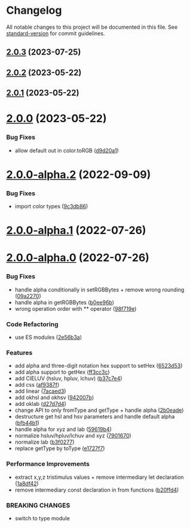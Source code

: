 # Changelog

All notable changes to this project will be documented in this file. See [standard-version](https://github.com/conventional-changelog/standard-version) for commit guidelines.

## [2.0.3](https://github.com/pex-gl/pex-color/compare/v2.0.2...v2.0.3) (2023-07-25)



## [2.0.2](https://github.com/pex-gl/pex-color/compare/v2.0.1...v2.0.2) (2023-05-22)



## [2.0.1](https://github.com/pex-gl/pex-color/compare/v2.0.0...v2.0.1) (2023-05-22)



# [2.0.0](https://github.com/pex-gl/pex-color/compare/v2.0.0-alpha.2...v2.0.0) (2023-05-22)


### Bug Fixes

* allow default out in color.toRGB ([d9d20a1](https://github.com/pex-gl/pex-color/commit/d9d20a10481f98e64de6d6f520d6e5a8c918dd66))



# [2.0.0-alpha.2](https://github.com/pex-gl/pex-color/compare/v2.0.0-alpha.1...v2.0.0-alpha.2) (2022-09-09)


### Bug Fixes

* import color types ([9c3db86](https://github.com/pex-gl/pex-color/commit/9c3db865b5522d8994cf6894107f19d6cfcac6e1))



# [2.0.0-alpha.1](https://github.com/pex-gl/pex-color/compare/v2.0.0-alpha.0...v2.0.0-alpha.1) (2022-07-26)



# [2.0.0-alpha.0](https://github.com/pex-gl/pex-color/compare/v1.1.1...v2.0.0-alpha.0) (2022-07-26)


### Bug Fixes

* handle alpha conditionally in setRGBBytes + remove wrong rounding ([09a2270](https://github.com/pex-gl/pex-color/commit/09a227069db98d7c5f4ae63a6d30c4e51beff3c1))
* handle alpha in getRGBBytes ([b0ee96b](https://github.com/pex-gl/pex-color/commit/b0ee96b5fc3f8a03303ff76cea4c5f4effc9b296))
* wrong operation order with ** operator ([98f719e](https://github.com/pex-gl/pex-color/commit/98f719e125c8cd8056c8265bffe73c2f1d4e4492))


### Code Refactoring

* use ES modules ([2e56b3a](https://github.com/pex-gl/pex-color/commit/2e56b3a13135c0f1337c1709a7e81588e781098c))


### Features

* add alpha and three-digit notation hex support to setHex ([6523d53](https://github.com/pex-gl/pex-color/commit/6523d53ec3bf34e938895b762aba19c290d52e9b))
* add alpha support to getHex ([ff3cc3c](https://github.com/pex-gl/pex-color/commit/ff3cc3c1c6120013e3aeed764703bcd86f00a5cb))
* add CIELUV (hsluv, hpluv, lchuv) ([b37c7e4](https://github.com/pex-gl/pex-color/commit/b37c7e4519089cfbf67b776f84f725c34bc6f77a))
* add css ([af9387f](https://github.com/pex-gl/pex-color/commit/af9387f24a588a82c017ce91df28b154703260d2))
* add linear ([7acaed3](https://github.com/pex-gl/pex-color/commit/7acaed3a15bcd1dee2c3143774b435bb40576162))
* add okhsl and okhsv ([942007b](https://github.com/pex-gl/pex-color/commit/942007b3ce164e23ad85bd59d6a04d046321445b))
* add oklab ([d27d7d4](https://github.com/pex-gl/pex-color/commit/d27d7d4f59ba3aefd8f5726f5111157c116c0959))
* change API to only fromType and getType + handle alpha ([2b0eade](https://github.com/pex-gl/pex-color/commit/2b0eade0fc9667eebcfb36d30bd2be10a3ee8322))
* destructure get hsl and hsv parameters and handle default alpha ([bfb44b1](https://github.com/pex-gl/pex-color/commit/bfb44b19557d841a05ff3d9097d5fa3df4285eb2))
* handle alpha for xyz and lab ([59619b4](https://github.com/pex-gl/pex-color/commit/59619b4db26504ccc8ddd9a55bf5da5251ccb2b7))
* normalize hsluv/hpluv/lchuv and xyz ([7901670](https://github.com/pex-gl/pex-color/commit/790167053767be5500cc276864e76f96e6c23039))
* normalize lab ([b3f0277](https://github.com/pex-gl/pex-color/commit/b3f0277a6e7cacfb80c22cfcc8cc9c3be118cd2c))
* replace getType by toType ([e1727f7](https://github.com/pex-gl/pex-color/commit/e1727f711781f4a90a0ed043afe6ffa784104052))


### Performance Improvements

* extract x,y,z tristimulus values + remove intermediary let declaration ([1a8df42](https://github.com/pex-gl/pex-color/commit/1a8df42d017d534dc5ac11786fc48f058ce4160f))
* remove intermediary const declaration in from functions ([b20ffd4](https://github.com/pex-gl/pex-color/commit/b20ffd42c05d1db0b740acfd77ba2b3a6a7e1324))


### BREAKING CHANGES

* switch to type module
